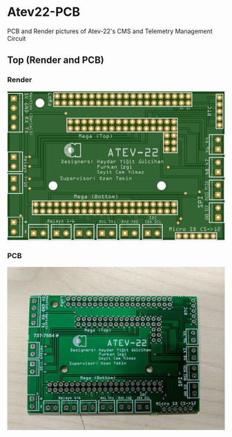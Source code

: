 # Atev22-PCB
PCB and Render pictures of Atev-22's CMS and Telemetry Management Circuit
## Top (Render and PCB)
### Render
![alt text](./img/top_render.jpg)

### PCB
![alt text](./img/top_pcb.jpg)
